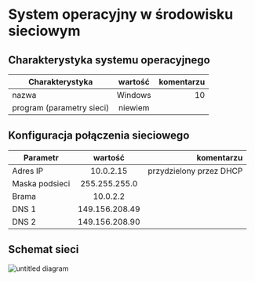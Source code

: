 System operacyjny w środowisku sieciowym
=========================================

Charakterystyka systemu operacyjnego
------------------------------------

| Charakterystyka | wartość           | komentarzu |
| ------------- |:-------------:| -----:|
| nazwa      | Windows | 10 |
| program (parametry sieci)      | niewiem |  |


Konfiguracja połączenia sieciowego
----------------------------------

| Parametr | wartość           | komentarzu |
| ------------- |:-------------:| -----:|
| Adres IP      | 10.0.2.15 | przydzielony przez DHCP |
| Maska podsieci      | 255.255.255.0  |  |
| Brama      |  10.0.2.2   |  |
| DNS 1      |  149.156.208.49  |   |
| DNS 2      |  149.156.208.90  |   |

Schemat sieci
-------------




![untitled diagram](https://user-images.githubusercontent.com/47742845/53301891-5c665a80-3858-11e9-8233-a038196ecfc4.jpg)


